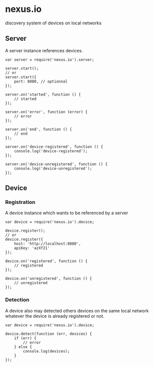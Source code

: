 # nexus.io
discovery system of devices on local networks

## Server

A server instance references devices.


    var server = require('nexus.io').server;

    server.start();
    // or
    server.start({
        port: 8080, // optionnal
    });

    server.on('started', function () {
        // started
    });

    server.on('error', function (error) {
        // error
    });

    server.on('end', function () {
        // end
    });

    server.on('device-registered', function () {
        console.log('device-registered');
    });
    
    server.on('device-unregistered', function () {
        console.log('device-unregistered');
    });

## Device

### Registration

A device instance which wants to be referenced by a server

    var device = require('nexus.io').device;

    device.register();
    // or
    device.register({
        host: 'http://localhost:8080',
        apiKey: 'azXf21'
    });

    device.on('registered', function () {
        // registered
    });

    device.on('unregistered', function () {
        // unregistered
    });

### Detection

A device also may detected others devices on the same local network whatever the device is already registered or not.
    
    var device = require('nexus.io').device;

    device.detect(function (err, devices) {
        if (err) {
            // error
        } else {
            console.log(devices);
        }
    });
